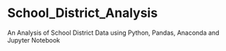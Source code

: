# School_District_Analysis
An Analysis of School District Data using Python, Pandas, Anaconda and Jupyter Notebook

